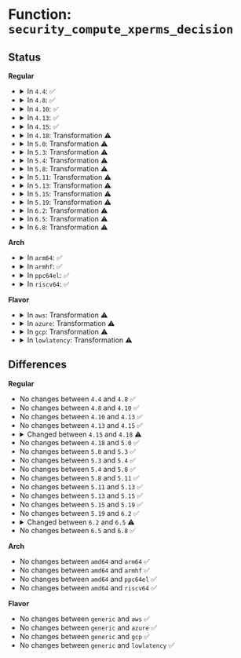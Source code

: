 # Function: <code>security_compute_xperms_decision</code>

## Status
<b>Regular</b>
<ul>
<li>
<details>
<summary>In <code>4.4</code>: ✅</summary>

```c
void security_compute_xperms_decision(u32 ssid, u32 tsid, u16 orig_tclass, u8 driver, struct extended_perms_decision *xpermd);
```

**Collision:** Unique Global

**Inline:** No

**Transformation:** False

**Instances:**

```
In security/selinux/ss/services.c (ffffffff81357bc0)
Location: security/selinux/ss/services.c:993
Inline: False
Direct callers:
  - security/selinux/avc.c:avc_has_extended_perms
```
**Symbols:**

```
ffffffff81357bc0-ffffffff81358001: security_compute_xperms_decision (STB_GLOBAL)
```
</details>
</li>
<li>
<details>
<summary>In <code>4.8</code>: ✅</summary>

```c
void security_compute_xperms_decision(u32 ssid, u32 tsid, u16 orig_tclass, u8 driver, struct extended_perms_decision *xpermd);
```

**Collision:** Unique Global

**Inline:** No

**Transformation:** False

**Instances:**

```
In security/selinux/ss/services.c (ffffffff8138db10)
Location: security/selinux/ss/services.c:987
Inline: False
Direct callers:
  - security/selinux/avc.c:avc_has_extended_perms
```
**Symbols:**

```
ffffffff8138db10-ffffffff8138df47: security_compute_xperms_decision (STB_GLOBAL)
```
</details>
</li>
<li>
<details>
<summary>In <code>4.10</code>: ✅</summary>

```c
void security_compute_xperms_decision(u32 ssid, u32 tsid, u16 orig_tclass, u8 driver, struct extended_perms_decision *xpermd);
```

**Collision:** Unique Global

**Inline:** No

**Transformation:** False

**Instances:**

```
In security/selinux/ss/services.c (ffffffff813a4720)
Location: security/selinux/ss/services.c:987
Inline: False
Direct callers:
  - security/selinux/avc.c:avc_has_extended_perms
```
**Symbols:**

```
ffffffff813a4720-ffffffff813a4b57: security_compute_xperms_decision (STB_GLOBAL)
```
</details>
</li>
<li>
<details>
<summary>In <code>4.13</code>: ✅</summary>

```c
void security_compute_xperms_decision(u32 ssid, u32 tsid, u16 orig_tclass, u8 driver, struct extended_perms_decision *xpermd);
```

**Collision:** Unique Global

**Inline:** No

**Transformation:** False

**Instances:**

```
In security/selinux/ss/services.c (ffffffff813bb100)
Location: security/selinux/ss/services.c:999
Inline: False
Direct callers:
  - security/selinux/avc.c:avc_has_extended_perms
```
**Symbols:**

```
ffffffff813bb100-ffffffff813bb516: security_compute_xperms_decision (STB_GLOBAL)
```
</details>
</li>
<li>
<details>
<summary>In <code>4.15</code>: ✅</summary>

```c
void security_compute_xperms_decision(u32 ssid, u32 tsid, u16 orig_tclass, u8 driver, struct extended_perms_decision *xpermd);
```

**Collision:** Unique Global

**Inline:** No

**Transformation:** False

**Instances:**

```
In security/selinux/ss/services.c (ffffffff813e1270)
Location: security/selinux/ss/services.c:1004
Inline: False
Direct callers:
  - security/selinux/avc.c:avc_has_extended_perms
```
**Symbols:**

```
ffffffff813e1270-ffffffff813e1686: security_compute_xperms_decision (STB_GLOBAL)
```
</details>
</li>
<li>
<details>
<summary>In <code>4.18</code>: Transformation ⚠️</summary>

```c
void security_compute_xperms_decision(struct selinux_state *state, u32 ssid, u32 tsid, u16 orig_tclass, u8 driver, struct extended_perms_decision *xpermd);
```

**Collision:** Unique Global

**Inline:** No

**Transformation:** True

**Instances:**

```
In security/selinux/ss/services.c (0)
Location: security/selinux/ss/services.c:1011
Inline: False
Direct callers:
  - security/selinux/avc.c:avc_has_extended_perms
```
**Symbols:**

```
ffffffff81414c29-ffffffff81414c8c: security_compute_xperms_decision.cold.34 (STB_LOCAL)
ffffffff814118b0-ffffffff81411cdf: security_compute_xperms_decision (STB_GLOBAL)
```
</details>
</li>
<li>
<details>
<summary>In <code>5.0</code>: Transformation ⚠️</summary>

```c
void security_compute_xperms_decision(struct selinux_state *state, u32 ssid, u32 tsid, u16 orig_tclass, u8 driver, struct extended_perms_decision *xpermd);
```

**Collision:** Unique Global

**Inline:** No

**Transformation:** True

**Instances:**

```
In security/selinux/ss/services.c (0)
Location: security/selinux/ss/services.c:1008
Inline: False
Direct callers:
  - security/selinux/avc.c:avc_has_extended_perms
```
**Symbols:**

```
ffffffff814311df-ffffffff81431242: security_compute_xperms_decision.cold.34 (STB_LOCAL)
ffffffff8142ddb0-ffffffff8142e1e9: security_compute_xperms_decision (STB_GLOBAL)
```
</details>
</li>
<li>
<details>
<summary>In <code>5.3</code>: Transformation ⚠️</summary>

```c
void security_compute_xperms_decision(struct selinux_state *state, u32 ssid, u32 tsid, u16 orig_tclass, u8 driver, struct extended_perms_decision *xpermd);
```

**Collision:** Unique Global

**Inline:** No

**Transformation:** True

**Instances:**

```
In security/selinux/ss/services.c (0)
Location: security/selinux/ss/services.c:998
Inline: False
Direct callers:
  - security/selinux/avc.c:avc_has_extended_perms
```
**Symbols:**

```
ffffffff8145ec78-ffffffff8145ecdb: security_compute_xperms_decision.cold (STB_LOCAL)
ffffffff8145b6c0-ffffffff8145bb21: security_compute_xperms_decision (STB_GLOBAL)
```
</details>
</li>
<li>
<details>
<summary>In <code>5.4</code>: Transformation ⚠️</summary>

```c
void security_compute_xperms_decision(struct selinux_state *state, u32 ssid, u32 tsid, u16 orig_tclass, u8 driver, struct extended_perms_decision *xpermd);
```

**Collision:** Unique Global

**Inline:** No

**Transformation:** True

**Instances:**

```
In security/selinux/ss/services.c (0)
Location: security/selinux/ss/services.c:998
Inline: False
Direct callers:
  - security/selinux/avc.c:avc_has_extended_perms
```
**Symbols:**

```
ffffffff81478a2a-ffffffff81478a8d: security_compute_xperms_decision.cold (STB_LOCAL)
ffffffff81475470-ffffffff814758d1: security_compute_xperms_decision (STB_GLOBAL)
```
</details>
</li>
<li>
<details>
<summary>In <code>5.8</code>: Transformation ⚠️</summary>

```c
void security_compute_xperms_decision(struct selinux_state *state, u32 ssid, u32 tsid, u16 orig_tclass, u8 driver, struct extended_perms_decision *xpermd);
```

**Collision:** Unique Global

**Inline:** No

**Transformation:** True

**Instances:**

```
In security/selinux/ss/services.c (0)
Location: security/selinux/ss/services.c:1005
Inline: False
Direct callers:
  - security/selinux/avc.c:avc_has_extended_perms
```
**Symbols:**

```
ffffffff814cdee1-ffffffff814cdf44: security_compute_xperms_decision.cold (STB_LOCAL)
ffffffff814cacf0-ffffffff814cb174: security_compute_xperms_decision (STB_GLOBAL)
```
</details>
</li>
<li>
<details>
<summary>In <code>5.11</code>: Transformation ⚠️</summary>

```c
void security_compute_xperms_decision(struct selinux_state *state, u32 ssid, u32 tsid, u16 orig_tclass, u8 driver, struct extended_perms_decision *xpermd);
```

**Collision:** Unique Global

**Inline:** No

**Transformation:** True

**Instances:**

```
In security/selinux/ss/services.c (0)
Location: security/selinux/ss/services.c:1012
Inline: False
Direct callers:
  - security/selinux/avc.c:avc_has_extended_perms
```
**Symbols:**

```
ffffffff81bf0f54-ffffffff81bf0f9f: security_compute_xperms_decision.cold (STB_LOCAL)
ffffffff814e85e0-ffffffff814e89fd: security_compute_xperms_decision (STB_GLOBAL)
```
</details>
</li>
<li>
<details>
<summary>In <code>5.13</code>: Transformation ⚠️</summary>

```c
void security_compute_xperms_decision(struct selinux_state *state, u32 ssid, u32 tsid, u16 orig_tclass, u8 driver, struct extended_perms_decision *xpermd);
```

**Collision:** Unique Global

**Inline:** No

**Transformation:** True

**Instances:**

```
In security/selinux/ss/services.c (0)
Location: security/selinux/ss/services.c:1014
Inline: False
Direct callers:
  - security/selinux/avc.c:avc_has_extended_perms
```
**Symbols:**

```
ffffffff81be3076-ffffffff81be30c1: security_compute_xperms_decision.cold (STB_LOCAL)
ffffffff814eedf0-ffffffff814ef21a: security_compute_xperms_decision (STB_GLOBAL)
```
</details>
</li>
<li>
<details>
<summary>In <code>5.15</code>: Transformation ⚠️</summary>

```c
void security_compute_xperms_decision(struct selinux_state *state, u32 ssid, u32 tsid, u16 orig_tclass, u8 driver, struct extended_perms_decision *xpermd);
```

**Collision:** Unique Global

**Inline:** No

**Transformation:** True

**Instances:**

```
In security/selinux/ss/services.c (0)
Location: security/selinux/ss/services.c:1015
Inline: False
Direct callers:
  - security/selinux/avc.c:avc_has_extended_perms
```
**Symbols:**

```
ffffffff81cd4df7-ffffffff81cd4e5d: security_compute_xperms_decision.cold (STB_LOCAL)
ffffffff81549190-ffffffff815495ec: security_compute_xperms_decision (STB_GLOBAL)
```
</details>
</li>
<li>
<details>
<summary>In <code>5.19</code>: Transformation ⚠️</summary>

```c
void security_compute_xperms_decision(struct selinux_state *state, u32 ssid, u32 tsid, u16 orig_tclass, u8 driver, struct extended_perms_decision *xpermd);
```

**Collision:** Unique Global

**Inline:** No

**Transformation:** True

**Instances:**

```
In security/selinux/ss/services.c (0)
Location: security/selinux/ss/services.c:1013
Inline: False
Direct callers:
  - security/selinux/avc.c:avc_has_extended_perms
```
**Symbols:**

```
ffffffff81e87cfc-ffffffff81e87d62: security_compute_xperms_decision.cold (STB_LOCAL)
ffffffff815e1e60-ffffffff815e22b3: security_compute_xperms_decision (STB_GLOBAL)
```
</details>
</li>
<li>
<details>
<summary>In <code>6.2</code>: Transformation ⚠️</summary>

```c
void security_compute_xperms_decision(struct selinux_state *state, u32 ssid, u32 tsid, u16 orig_tclass, u8 driver, struct extended_perms_decision *xpermd);
```

**Collision:** Unique Global

**Inline:** No

**Transformation:** True

**Instances:**

```
In security/selinux/ss/services.c (0)
Location: security/selinux/ss/services.c:1007
Inline: False
Direct callers:
  - security/selinux/avc.c:avc_has_extended_perms
```
**Symbols:**

```
ffffffff82073cdf-ffffffff82073cfa: security_compute_xperms_decision.cold (STB_LOCAL)
ffffffff81690ad0-ffffffff81690f60: security_compute_xperms_decision (STB_GLOBAL)
```
</details>
</li>
<li>
<details>
<summary>In <code>6.5</code>: Transformation ⚠️</summary>

```c
void security_compute_xperms_decision(u32 ssid, u32 tsid, u16 orig_tclass, u8 driver, struct extended_perms_decision *xpermd);
```

**Collision:** Unique Global

**Inline:** No

**Transformation:** True

**Instances:**

```
In security/selinux/ss/services.c (0)
Location: security/selinux/ss/services.c:1000
Inline: False
Direct callers:
  - security/selinux/avc.c:avc_has_extended_perms
```
**Symbols:**

```
ffffffff820f38a8-ffffffff820f38bd: security_compute_xperms_decision.cold (STB_LOCAL)
ffffffff816c9060-ffffffff816c94f4: security_compute_xperms_decision (STB_GLOBAL)
```
</details>
</li>
<li>
<details>
<summary>In <code>6.8</code>: Transformation ⚠️</summary>

```c
void security_compute_xperms_decision(u32 ssid, u32 tsid, u16 orig_tclass, u8 driver, struct extended_perms_decision *xpermd);
```

**Collision:** Unique Global

**Inline:** No

**Transformation:** True

**Instances:**

```
In security/selinux/ss/services.c (0)
Location: security/selinux/ss/services.c:1000
Inline: False
Direct callers:
  - security/selinux/avc.c:avc_has_extended_perms
```
**Symbols:**

```
ffffffff821d0a6e-ffffffff821d0a83: security_compute_xperms_decision.cold (STB_LOCAL)
ffffffff81705c70-ffffffff81706104: security_compute_xperms_decision (STB_GLOBAL)
```
</details>
</li>
</ul>
<b>Arch</b>
<ul>
<li>
<details>
<summary>In <code>arm64</code>: ✅</summary>

```c
void security_compute_xperms_decision(struct selinux_state *state, u32 ssid, u32 tsid, u16 orig_tclass, u8 driver, struct extended_perms_decision *xpermd);
```

**Collision:** Unique Global

**Inline:** No

**Transformation:** False

**Instances:**

```
In security/selinux/ss/services.c (ffff800010564a18)
Location: security/selinux/ss/services.c:998
Inline: False
Direct callers:
  - security/selinux/avc.c:avc_has_extended_perms
```
**Symbols:**

```
ffff800010564a18-ffff800010564ea0: security_compute_xperms_decision (STB_GLOBAL)
```
</details>
</li>
<li>
<details>
<summary>In <code>armhf</code>: ✅</summary>

```c
void security_compute_xperms_decision(struct selinux_state *state, u32 ssid, u32 tsid, u16 orig_tclass, u8 driver, struct extended_perms_decision *xpermd);
```

**Collision:** Unique Global

**Inline:** No

**Transformation:** False

**Instances:**

```
In security/selinux/ss/services.c (c0719538)
Location: security/selinux/ss/services.c:998
Inline: False
Direct callers:
  - security/selinux/avc.c:avc_has_extended_perms
```
**Symbols:**

```
c0719538-c071998c: security_compute_xperms_decision (STB_GLOBAL)
```
</details>
</li>
<li>
<details>
<summary>In <code>ppc64el</code>: ✅</summary>

```c
void security_compute_xperms_decision(struct selinux_state *state, u32 ssid, u32 tsid, u16 orig_tclass, u8 driver, struct extended_perms_decision *xpermd);
```

**Collision:** Unique Global

**Inline:** No

**Transformation:** False

**Instances:**

```
In security/selinux/ss/services.c (c0000000006c71a0)
Location: security/selinux/ss/services.c:998
Inline: False
Direct callers:
  - security/selinux/avc.c:avc_has_extended_perms
```
**Symbols:**

```
c0000000006c71a0-c0000000006c7724: security_compute_xperms_decision (STB_GLOBAL)
```
</details>
</li>
<li>
<details>
<summary>In <code>riscv64</code>: ✅</summary>

```c
void security_compute_xperms_decision(struct selinux_state *state, u32 ssid, u32 tsid, u16 orig_tclass, u8 driver, struct extended_perms_decision *xpermd);
```

**Collision:** Unique Global

**Inline:** No

**Transformation:** False

**Instances:**

```
In security/selinux/ss/services.c (ffffffe0003bb1de)
Location: security/selinux/ss/services.c:998
Inline: False
Direct callers:
  - security/selinux/avc.c:avc_has_extended_perms
```
**Symbols:**

```
ffffffe0003bb1de-ffffffe0003bb582: security_compute_xperms_decision (STB_GLOBAL)
```
</details>
</li>
</ul>
<b>Flavor</b>
<ul>
<li>
<details>
<summary>In <code>aws</code>: Transformation ⚠️</summary>

```c
void security_compute_xperms_decision(struct selinux_state *state, u32 ssid, u32 tsid, u16 orig_tclass, u8 driver, struct extended_perms_decision *xpermd);
```

**Collision:** Unique Global

**Inline:** No

**Transformation:** True

**Instances:**

```
In security/selinux/ss/services.c (0)
Location: security/selinux/ss/services.c:998
Inline: False
Direct callers:
  - security/selinux/avc.c:avc_has_extended_perms
```
**Symbols:**

```
ffffffff8147100a-ffffffff8147106d: security_compute_xperms_decision.cold (STB_LOCAL)
ffffffff8146da50-ffffffff8146deb1: security_compute_xperms_decision (STB_GLOBAL)
```
</details>
</li>
<li>
<details>
<summary>In <code>azure</code>: Transformation ⚠️</summary>

```c
void security_compute_xperms_decision(struct selinux_state *state, u32 ssid, u32 tsid, u16 orig_tclass, u8 driver, struct extended_perms_decision *xpermd);
```

**Collision:** Unique Global

**Inline:** No

**Transformation:** True

**Instances:**

```
In security/selinux/ss/services.c (0)
Location: security/selinux/ss/services.c:998
Inline: False
Direct callers:
  - security/selinux/avc.c:avc_has_extended_perms
```
**Symbols:**

```
ffffffff81461a2a-ffffffff81461a8d: security_compute_xperms_decision.cold (STB_LOCAL)
ffffffff8145e480-ffffffff8145e8e1: security_compute_xperms_decision (STB_GLOBAL)
```
</details>
</li>
<li>
<details>
<summary>In <code>gcp</code>: Transformation ⚠️</summary>

```c
void security_compute_xperms_decision(struct selinux_state *state, u32 ssid, u32 tsid, u16 orig_tclass, u8 driver, struct extended_perms_decision *xpermd);
```

**Collision:** Unique Global

**Inline:** No

**Transformation:** True

**Instances:**

```
In security/selinux/ss/services.c (0)
Location: security/selinux/ss/services.c:998
Inline: False
Direct callers:
  - security/selinux/avc.c:avc_has_extended_perms
```
**Symbols:**

```
ffffffff8146d0aa-ffffffff8146d10d: security_compute_xperms_decision.cold (STB_LOCAL)
ffffffff81469af0-ffffffff81469f51: security_compute_xperms_decision (STB_GLOBAL)
```
</details>
</li>
<li>
<details>
<summary>In <code>lowlatency</code>: Transformation ⚠️</summary>

```c
void security_compute_xperms_decision(struct selinux_state *state, u32 ssid, u32 tsid, u16 orig_tclass, u8 driver, struct extended_perms_decision *xpermd);
```

**Collision:** Unique Global

**Inline:** No

**Transformation:** True

**Instances:**

```
In security/selinux/ss/services.c (0)
Location: security/selinux/ss/services.c:998
Inline: False
Direct callers:
  - security/selinux/avc.c:avc_has_extended_perms
```
**Symbols:**

```
ffffffff81484916-ffffffff81484979: security_compute_xperms_decision.cold (STB_LOCAL)
ffffffff814812a0-ffffffff81481700: security_compute_xperms_decision (STB_GLOBAL)
```
</details>
</li>
</ul>

## Differences
<b>Regular</b>
<ul>
<li>
No changes between <code>4.4</code> and <code>4.8</code> ✅
</li>
<li>
No changes between <code>4.8</code> and <code>4.10</code> ✅
</li>
<li>
No changes between <code>4.10</code> and <code>4.13</code> ✅
</li>
<li>
No changes between <code>4.13</code> and <code>4.15</code> ✅
</li>
<li>
<details>
<summary>Changed between <code>4.15</code> and <code>4.18</code> ⚠️</summary>
<ul>
<li>
<b>Param added. </b>
<code>struct selinux_state *state</code>
</li>
<li>
<b>Param reordered. </b>
<code>ssid, tsid, orig_tclass, driver, xpermd</code> ➡️ <code>state, ssid, tsid, orig_tclass, driver, xpermd</code>
</li>
</ul>
</details>
</li>
<li>
No changes between <code>4.18</code> and <code>5.0</code> ✅
</li>
<li>
No changes between <code>5.0</code> and <code>5.3</code> ✅
</li>
<li>
No changes between <code>5.3</code> and <code>5.4</code> ✅
</li>
<li>
No changes between <code>5.4</code> and <code>5.8</code> ✅
</li>
<li>
No changes between <code>5.8</code> and <code>5.11</code> ✅
</li>
<li>
No changes between <code>5.11</code> and <code>5.13</code> ✅
</li>
<li>
No changes between <code>5.13</code> and <code>5.15</code> ✅
</li>
<li>
No changes between <code>5.15</code> and <code>5.19</code> ✅
</li>
<li>
No changes between <code>5.19</code> and <code>6.2</code> ✅
</li>
<li>
<details>
<summary>Changed between <code>6.2</code> and <code>6.5</code> ⚠️</summary>
<ul>
<li>
<b>Param removed. </b>
<code>struct selinux_state *state</code>
</li>
<li>
<b>Param reordered. </b>
<code>state, ssid, tsid, orig_tclass, driver, xpermd</code> ➡️ <code>ssid, tsid, orig_tclass, driver, xpermd</code>
</li>
</ul>
</details>
</li>
<li>
No changes between <code>6.5</code> and <code>6.8</code> ✅
</li>
</ul>
<b>Arch</b>
<ul>
<li>
No changes between <code>amd64</code> and <code>arm64</code> ✅
</li>
<li>
No changes between <code>amd64</code> and <code>armhf</code> ✅
</li>
<li>
No changes between <code>amd64</code> and <code>ppc64el</code> ✅
</li>
<li>
No changes between <code>amd64</code> and <code>riscv64</code> ✅
</li>
</ul>
<b>Flavor</b>
<ul>
<li>
No changes between <code>generic</code> and <code>aws</code> ✅
</li>
<li>
No changes between <code>generic</code> and <code>azure</code> ✅
</li>
<li>
No changes between <code>generic</code> and <code>gcp</code> ✅
</li>
<li>
No changes between <code>generic</code> and <code>lowlatency</code> ✅
</li>
</ul>
